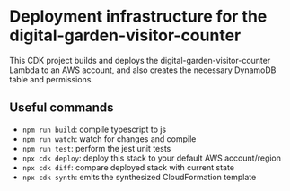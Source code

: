 # Deployment infrastructure for the digital-garden-visitor-counter

This CDK project builds and deploys the digital-garden-visitor-counter Lambda
to an AWS account, and also creates the necessary DynamoDB table and permissions.

## Useful commands

* `npm run build`: compile typescript to js
* `npm run watch`: watch for changes and compile
* `npm run test`: perform the jest unit tests
* `npx cdk deploy`: deploy this stack to your default AWS account/region
* `npx cdk diff`: compare deployed stack with current state
* `npx cdk synth`: emits the synthesized CloudFormation template
